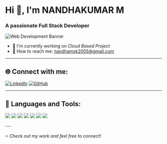 # Hi 👋, I'm NANDHAKUMAR M 

### A passionate Full Stack Developer  

![Web Development Banner](https://www.digitalsolutionservices.com/img/services/web%20development.gif)  

- 🚀 I'm currently working on *Cloud Based Project*   
- 📧 How to reach me: [nandhamsk2005@gmail.com](mailto:nandhamsk2005@gmail.com)  

---

## 🌐 Connect with me:
[![LinkedIn](https://img.shields.io/badge/LinkedIn-0077B5?style=for-the-badge&logo=linkedin&logoColor=white)](https://www.linkedin.com/in/nandha-kumar-85467525a?utm_source=share&utm_campaign=share_via&utm_content=profile&utm_medium=android_app) 
[![GitHub](https://img.shields.io/badge/GitHub-181717?style=for-the-badge&logo=github&logoColor=white)](https://github.com/Nandhakumar32)

---

## 🚀 Languages and Tools:
<p align="left">
  <img src="https://img.shields.io/badge/HTML5-E34F26?style=for-the-badge&logo=html5&logoColor=white" />
  <img src="https://img.shields.io/badge/CSS3-1572B6?style=for-the-badge&logo=css3&logoColor=white" />
  <img src="https://img.shields.io/badge/JavaScript-F7DF1E?style=for-the-badge&logo=javascript&logoColor=black" />
  <img src="https://img.shields.io/badge/React-61DAFB?style=for-the-badge&logo=react&logoColor=black" />
  <img src="https://img.shields.io/badge/Node.js-339933?style=for-the-badge&logo=nodedotjs&logoColor=white" />
  <img src="https://img.shields.io/badge/MySQL-4479A1?style=for-the-badge&logo=mysql&logoColor=white" />
  <img src="https://img.shields.io/badge/Python-3776AB?style=for-the-badge&logo=python&logoColor=white" />
</p>
---

⭐ *Check out my work and feel free to connect!* 
